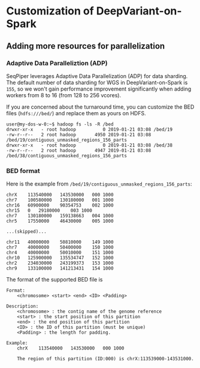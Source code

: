 # Customization of DeepVariant-on-Spark

## Adding more resources for parallelization

### Adaptive Data Paralleliztion (ADP)

SeqPiper leverages Adaptive Data Parallelization (ADP) for data sharding.
The default number of data sharding for WGS in DeepVariant-on-Spark is
`155`, so we won't gain performance improvement significantly when
adding workers from 8 to 16 (from 128 to 256 vcores).

If you are concerned about the turnaround time, you can customize the
 BED files (`hdfs:///bed/`) and replace them as yours on HDFS.

```
user@my-dos-w-0:~$ hadoop fs -ls -R /bed
drwxr-xr-x   - root hadoop          0 2019-01-21 03:08 /bed/19
-rw-r--r--   2 root hadoop       4950 2019-01-21 03:08 /bed/19/contiguous_unmasked_regions_156_parts
drwxr-xr-x   - root hadoop          0 2019-01-21 03:08 /bed/38
-rw-r--r--   2 root hadoop       4947 2019-01-21 03:08 /bed/38/contiguous_unmasked_regions_156_parts
```

### BED format

Here is the example from `/bed/19/contiguous_unmasked_regions_156_parts`:

```
chrX	113540000	143530000	000	1000
chr7	100580000	130180000	001	1000
chr16	60900000	90354753	002	1000
chr15	0	29180000	003	1000
chr7	130180000	159138663	004	1000
chr5	17550000	46430000	005	1000

...(skipped)...

chr11	40000000	50810000	149	1000
chr7	40000000	50400000	150	1000
chr4	40000000	50010000	151	1000
chr10	125900000	135534747	152	1000
chr2	234030000	243199373	153	1000
chr9	133100000	141213431	154	1000
```

The format of the supported BED file is

```
Format:
    <chromosome> <start> <end> <ID> <Padding>

Description:
    <chromosome> : the contig name of the genome reference
    <start> : the start position of this partition
    <end> : the end position of this partition
    <ID> : the ID of this partition (must be unique)
    <Padding> : the length for padding.

Example:
    chrX	113540000	143530000	000	1000

    The region of this partition (ID:000) is chrX:113539000-143531000.
```


